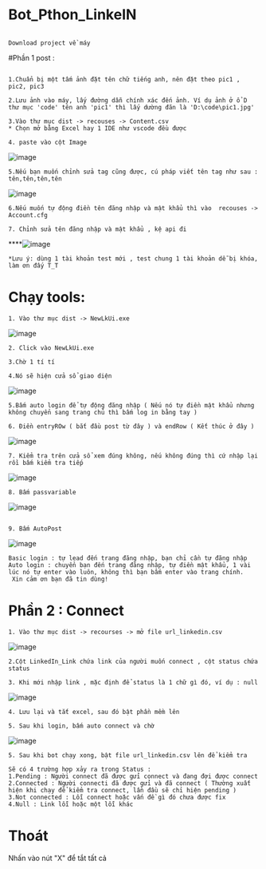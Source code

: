 # Bot_Pthon_LinkeIN
``````

Download project về máy
``````
#Phần 1 post : 


``````

1.Chuẩn bị một tấm ảnh đặt tên chữ tiếng anh, nên đặt theo pic1 , pic2, pic3
``````
``````
2.Lưu ảnh vào máy, lấy đường dẫn chính xác đến ảnh. Ví dụ ảnh ở ổ D thư mục 'code' tên anh 'pic1' thì lấy dường đãn là 'D:\code\pic1.jpg'
``````
``````
3.Vào thư mục dist -> recouses -> Content.csv
* Chọn mở bằng Excel hay 1 IDE như vscode đều được
``````
``````
4. paste vào cột Image
``````
![image](https://github.com/nguyenxvotanminh3/newBotLinkedIn/assets/91356207/108c974c-eaba-4bc3-837d-a5e9e90614dd)


``````
5.Nếu bạn muốn chỉnh sửa tag cũng được, cú pháp viết tên tag như sau :  tên,tên,tên,tên 
``````
![image](https://github.com/nguyenxvotanminh3/newBotLinkedIn/assets/91356207/7b4bc6fc-11a1-4baa-8855-89c28a0f8b0e)


``````
6.Nếu muốn tự động điền tên đăng nhập và mật khẩu thì vào  recouses -> Account.cfg
``````
``````
7. Chỉnh sửa tên đăng nhập và mật khẩu , kệ api đi
``````
****![image](https://github.com/nguyenxvotanminh3/newBotLinkedIn/assets/91356207/b04dd191-e95b-4292-b4be-6032ed351954)

``````
*Lưu ý: dùng 1 tài khoản test mới , test chung 1 tài khoản dễ bị khóa, làm ơn đấy T_T
``````

# Chạy tools:


``````
1. Vào thư mục dist -> NewLkUi.exe
``````
![image](https://github.com/nguyenxvotanminh3/newBotLinkedIn/assets/91356207/0caee351-a081-4368-953a-b47ecaebba8b)


``````
2. Click vào NewLkUi.exe

``````

``````
3.Chờ 1 tí tí 
``````
``````
4.Nó sẽ hiện cửa sổ giao diện
``````
![image](https://github.com/nguyenxvotanminh3/newBotLinkedIn/assets/91356207/3589dd5e-86e9-4c4a-8da3-a69f0922478a)

``````
5.Bấm auto login để tự động đăng nhập ( Nếu nó tự điền mật khẩu nhưng không chuyển sang trang chủ thì bấm log in bằng tay ) 
``````

``````
6. Điền entryROw ( bắt đầu post từ đây ) và endRow ( Kết thúc ở đây )

``````
![image](https://github.com/nguyenxvotanminh3/newBotLinkedIn/assets/91356207/f0f24293-b216-4981-acaf-94b1301a86c2)


``````
7. Kiểm tra trên cửa sổ xem đúng không, nếu không đúng thì cứ nhập lại rồi bấm kiểm tra tiếp

``````
![image](https://github.com/nguyenxvotanminh3/newBotLinkedIn/assets/91356207/ad6283c1-1422-4479-8b16-c47194adf955)


``````
8. Bấm passvariable

``````
![image](https://github.com/nguyenxvotanminh3/newBotLinkedIn/assets/91356207/67a69aad-e021-463c-aad3-51d29c453f1b)


``````

9. Bấm AutoPost

``````
![image](https://github.com/nguyenxvotanminh3/newBotLinkedIn/assets/91356207/389668fd-ca6c-401b-91ba-1d178b5df1cd)



``````
Basic login : tự lead đến trang đăng nhập, bạn chỉ cần tự đăng nhập
Auto login : chuyển bạn đến trang đăng nhập, tự điền mật khẩu, 1 vài lúc nó tự enter vào luôn, không thì bạn bấm enter vào trang chính.
 Xin cảm ơn bạn đã tin dùng!
``````
# Phần 2 : Connect 

``````
1. Vào thư mục dist -> recourses -> mở file url_linkedin.csv
``````
![image](https://github.com/nguyenxvotanminh3/newBotLinkedIn/assets/91356207/7701acc9-f766-4738-bdab-e217f9315884)


``````
2.Cột LinkedIn_Link chứa link của người muốn connect , cột status chứa status 
``````

``````
3. Khi mới nhập link , mặc định để status là 1 chữ gì đó, ví dụ : null
``````
![image](https://github.com/nguyenxvotanminh3/newBotLinkedIn/assets/91356207/f5529b67-9ccc-4982-869c-fa4471ff294d)
``````
4. Lưu lại và tắt excel, sau đó bật phần mềm lên
``````
``````
5. Sau khi login, bấm auto connect và chờ
``````
![image](https://github.com/nguyenxvotanminh3/newBotLinkedIn/assets/91356207/bfc2e9ee-5a97-4ac6-90be-7bc669ca047b)

``````
5. Sau khi bot chạy xong, bật file url_linkedin.csv lên để kiểm tra
``````

``````
Sẽ có 4 trường hợp xảy ra trong Status :
1.Pending : Người connect đã được gửi connect và đang đợi được connect
2.Connected : Người connecti đã được gửi và đã connect ( Thường xuất hiện khi chạy để kiểm tra connect, lần đầu sẽ chỉ hiện pending ) 
3.Not connected : Lỗi connect hoặc vấn đề gì đó chưa được fix
4.Null : Link lỗi hoặc một lỗi khác
``````
# Thoát
Nhấn vào nút "X" để tắt tất cả
 
